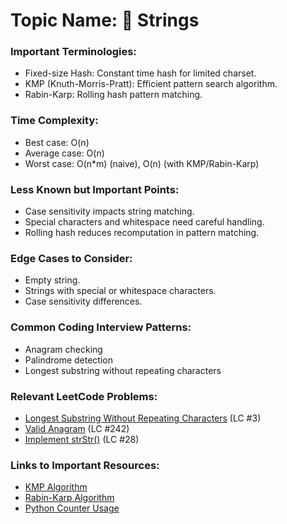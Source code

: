 # Topic Name: 🧵 Strings

### Important Terminologies:
- Fixed-size Hash: Constant time hash for limited charset.
- KMP (Knuth-Morris-Pratt): Efficient pattern search algorithm.
- Rabin-Karp: Rolling hash pattern matching.

### Time Complexity:
- Best case: O(n)
- Average case: O(n)
- Worst case: O(n*m) (naive), O(n) (with KMP/Rabin-Karp)

### Less Known but Important Points:
- Case sensitivity impacts string matching.
- Special characters and whitespace need careful handling.
- Rolling hash reduces recomputation in pattern matching.

### Edge Cases to Consider:
- Empty string.
- Strings with special or whitespace characters.
- Case sensitivity differences.

### Common Coding Interview Patterns:
- Anagram checking
- Palindrome detection
- Longest substring without repeating characters

### Relevant LeetCode Problems:
- [Longest Substring Without Repeating Characters](https://leetcode.com/problems/longest-substring-without-repeating-characters/) (LC #3)
- [Valid Anagram](https://leetcode.com/problems/valid-anagram/) (LC #242)
- [Implement strStr()](https://leetcode.com/problems/implement-strstr/) (LC #28)

### Links to Important Resources:
- [KMP Algorithm](https://www.geeksforgeeks.org/kmp-algorithm-for-pattern-searching/)
- [Rabin-Karp Algorithm](https://www.geeksforgeeks.org/rabin-karp-algorithm-for-pattern-searching/)
- [Python Counter Usage](https://docs.python.org/3/library/collections.html#collections.Counter)